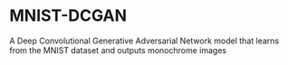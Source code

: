 # MNIST-DCGAN
A Deep Convolutional Generative Adversarial Network model that learns from the MNIST dataset and outputs monochrome images
